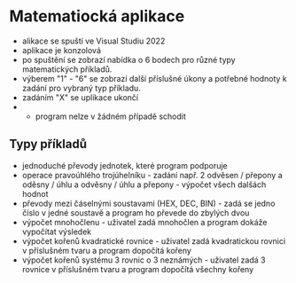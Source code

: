 # Matematiocká aplikace

- alikace se spuští ve Visual Studiu 2022
- aplikace je konzolová
- po spuštění se zobrazí nabídka o 6 bodech pro různé typy matematických příkladů.
- výberem "1" - "6" se zobrazí další příslušné úkony a potřebné hodnoty k zadání pro vybraný typ příkladu.
- zadáním "X" se uplikace ukončí
- - program nelze v žádném případě schodit

## Typy příkladů
- jednoduché převody jednotek, které program podporuje
- operace pravoúhlého trojúhelníku - zadání např. 2 odvěsen / přepony a oděsny / úhlu a odvěsny / úhlu a přepony - výpočet všech dalšách hodnot
- převody mezi čáselnými soustavami (HEX, DEC, BIN) - zadá se jedno číslo v jedné soustavě a program ho převede do zbylých dvou
- výpočet mnohočlenu - uživatel zadá mnohočlen a program dokáže vypočítat výsledek
- výpočet kořenů kvadratické rovnice - uživatel zadá kvadratickou rovnici v příslušném tvaru a program dopočítá kořeny
- výpočet kořenů systému 3 rovnic o 3 neznámých - uživatel zadá 3 rovnice v příslušném tvaru a program dopočítá všechny kořeny

